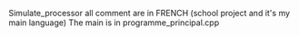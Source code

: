 Simulate_processor
all comment are in FRENCH (school project and it's my main language)
The main is in programme_principal.cpp